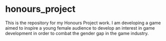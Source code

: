 # honours_project
This is the repository for my Honours Project work. I am developing  a game aimed to inspire a young female audience to develop an interest in game development in order to combat the gender gap in the game industry.
